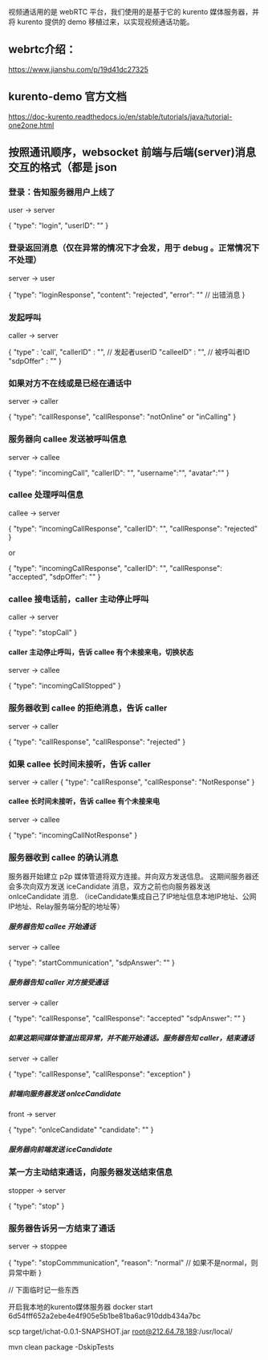 视频通话用的是 webRTC 平台，我们使用的是基于它的 kurento 媒体服务器，并将 kurento 提供的 demo 移植过来，以实现视频通话功能。

## webrtc介绍：

https://www.jianshu.com/p/19d41dc27325

## kurento-demo 官方文档

https://doc-kurento.readthedocs.io/en/stable/tutorials/java/tutorial-one2one.html

## 按照通讯顺序，websocket 前端与后端(server)消息交互的格式（都是 json

### 登录：告知服务器用户上线了

user -> server 

{
    "type": "login",
    "userID": ""
}


### 登录返回消息（仅在异常的情况下才会发，用于 debug 。正常情况下不处理）

server -> user

{
    "type": "loginResponse",
    "content": "rejected",
    "error": "" // 出错消息
}

### 发起呼叫

caller -> server

{
    "type" : 'call',
    "callerID" : "", // 发起者userID
    "calleeID" : "", // 被呼叫者ID
    "sdpOffer" : ""
}

### 如果对方不在线或是已经在通话中

server -> caller

{
    "type": "callResponse",
    "callResponse": "notOnline" or "inCalling"
}

### 服务器向 callee 发送被呼叫信息

server -> callee

{
    "type": "incomingCall",
    "callerID": "",
    "username":"",
    "avatar":""
}

### callee 处理呼叫信息

callee -> server

{
    "type": "incomingCallResponse",
    "callerID": "",
    "callResponse": "rejected"
}

or

{
    "type": "incomingCallResponse",
    "callerID": "",
    "callResponse": "accepted",
    "sdpOffer": ""
}

### callee 接电话前，caller 主动停止呼叫
caller -> server

{
    "type": "stopCall"
}

#### caller 主动停止呼叫，告诉 callee 有个未接来电，切换状态

server -> callee

{
    "type": "incomingCallStopped"
}

### 服务器收到 callee 的拒绝消息，告诉 caller
server -> caller

{
    "type": "callResponse",
    "callResponse": "rejected"
}

### 如果 callee 长时间未接听，告诉 caller
server -> caller
{
    "type": "callResponse",
    "callResponse": "NotResponse"
}

#### callee 长时间未接听，告诉 callee 有个未接来电
server -> callee

{
    "type": "incomingCallNotResponse"
}

### 服务器收到 callee 的确认消息

服务器开始建立 p2p 媒体管道将双方连接。并向双方发送信息。
这期间服务器还会多次向双方发送 iceCandidate 消息，双方之前也向服务器发送 onIceCandidate 消息.
（iceCandidate集成自己了IP地址信息本地IP地址、公网IP地址、Relay服务端分配的地址等）

##### 服务器告知 callee 开始通话
server -> callee

{
    "type": "startCommunication",
    "sdpAnswer": ""
}

##### 服务器告知 caller 对方接受通话
server -> caller

{
    "type": "callResponse",
    "callResponse": "accepted"
    "sdpAnswer": ""
}

 ##### 如果这期间媒体管道出现异常，并不能开始通话。服务器告知 caller，结束通话
 server -> caller

 {
    "type": "callResponse",
    "callResponse": "exception"
}

##### 前端向服务器发送 onIceCandidate
front -> server

{
    "type": "onIceCandidate"
    "candidate": ""
}

##### 服务器向前端发送 iceCandidate


### 某一方主动结束通话，向服务器发送结束信息
stopper -> server

{
    "type": "stop"
}

### 服务器告诉另一方结束了通话

server -> stoppee

{
    "type": "stopCommmunication",
    "reason": "normal"  // 如果不是normal，则异常中断
}


// 下面临时记一些东西


开启我本地的kurento媒体服务器
docker start 6d54fff652a2ebe4e4f905e5b1be81ba6ac910ddb434a7bc

scp target/ichat-0.0.1-SNAPSHOT.jar root@212.64.78.189:/usr/local/

mvn clean package -DskipTests
